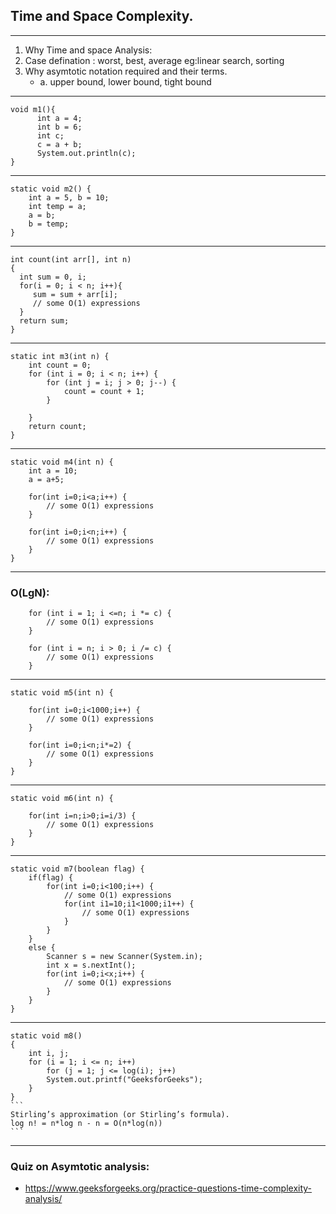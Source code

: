 ## Time and Space Complexity.
------------------------------------------------------------
 1. Why Time and space Analysis: 
 2. Case defination : worst, best, average eg:linear search, sorting 
 3. Why asymtotic notation required and their terms.
    - 	a. upper bound, lower bound, tight bound 

--------------------------------------------------------------------------------------
	void m1(){
		  int a = 4;
		  int b = 6;
		  int c;
		  c = a + b;
		  System.out.println(c);
	}
--------------------------------------------------------------------------------------
	static void m2() {
		int a = 5, b = 10;
		int temp = a;
		a = b;
		b = temp;
	}
    

--------------------------------------------------------------------------------------
	int count(int arr[], int n)
	{
	  int sum = 0, i;
	  for(i = 0; i < n; i++){
	     sum = sum + arr[i];
         // some O(1) expressions
	  }
	  return sum;
	}
--------------------------------------------------------------------------------------
	static int m3(int n) {	
		int count = 0;
		for (int i = 0; i < n; i++) {
			for (int j = i; j > 0; j--) {
				count = count + 1;
			}
			        
		}
		return count;
	}

--------------------------------------------------------------------------------------
	static void m4(int n) {
		int a = 10;
		a = a+5;
		
		for(int i=0;i<a;i++) {
			// some O(1) expressions
		}
		
		for(int i=0;i<n;i++) {
			// some O(1) expressions
		}
	}
--------------------------------------------------------------------------------------
### O(LgN):
        for (int i = 1; i <=n; i *= c) {
            // some O(1) expressions
        }

        for (int i = n; i > 0; i /= c) {
            // some O(1) expressions
        }
--------------------------------------------------------------------------------------
	static void m5(int n) {
		
		for(int i=0;i<1000;i++) {
			// some O(1) expressions
		}
		
		for(int i=0;i<n;i*=2) {
			// some O(1) expressions
		}
	}

--------------------------------------------------------------------------------------
	static void m6(int n) {
		
		for(int i=n;i>0;i=i/3) {
			// some O(1) expressions
		}
	}
	
--------------------------------------------------------------------------------------
	static void m7(boolean flag) {
		if(flag) {
			for(int i=0;i<100;i++) {
				// some O(1) expressions
				for(int i1=10;i1<1000;i1++) {
					// some O(1) expressions
				}
			}
		}
		else {
			Scanner s = new Scanner(System.in);
			int x = s.nextInt();
			for(int i=0;i<x;i++) {
				// some O(1) expressions
			}
		}
	}
--------------------------------------------------------------------------------------
	static void m8()
    {
	    int i, j;
	    for (i = 1; i <= n; i++)
		    for (j = 1; j <= log(i); j++)
			System.out.printf("GeeksforGeeks");
        }
    }
    ```
    Stirling’s approximation (or Stirling’s formula). 
    log n! = n*log n - n = O(n*log(n)) 
    ```
--------------------------------------------------------------------------------------
### Quiz on Asymtotic analysis:      
- https://www.geeksforgeeks.org/practice-questions-time-complexity-analysis/